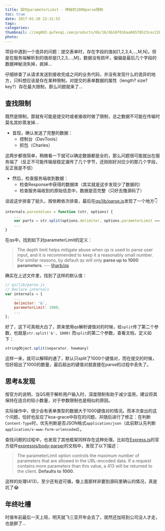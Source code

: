 ```yaml
---
title: 踩坑parameterLimit - 神秘的1000parse限制
toc: true
date: 2017-01-20 22:31:52
tags:
categories:
thumbnail: //img003.qufenqi.com/products/6b/16/6b16f016aa06578523cec21b21c1f8bd.jpg
photo:
---
```



项目中遇到一个诡异的问题：提交表单时，存在字段的值如[1,2,3,4,...,M,N]，但是在服务端解析到的值却是[1,2,3,...,M]，数据没有损坏，偏偏是最后几个字段的数据神秘消失掉，疯掉...

<!-- more -->

仔细排查了从请求发送到接收完成之间的业务代码，并没有发现什么的诡异的地方，只料想应该是存在某种限制，对提交的表单数据的属性（length? size? key?）存在最大限制，那么问题就来了...


## 查找限制

既然是限制，那就有可能是提交时或者接收时做了限制，总之数据不可能在传输时莫名其妙蒸发掉...

- 首现，确认发送了完整的数据：
    - 控制台（DevTools）
    - 抓包（Charles）

这两步都很简单，稍微看一下就可以确定数据都是全的，那么问题很可能就出在服务端了（反正不可能传输层稳定漏传了几个字节，还刚刚好对应少的那几个字段，反正我是不信）

- 然后，检查服务端收到数据：
    - 检查Response中获得的数据体（其实就是这步发现少了数据的）
    - 检查服务端收到的原始信息中，数据是否完整（只好去撸源码了）

话说这步排查了挺久，按依赖依次排查，最后在[qs/lib/parse.js][url_qs/parser.js]发现了一个地方👇

```js
internals.parseValues = function (str, options) {
    ...
    var parts = str.split(options.delimiter, options.parameterLimit === Infinity ? undefined : options.parameterLimit);
    ...
}
```

在qs中，找到如下对parameterLimit的定义：

> The depth limit helps mitigate abuse when qs is used to parse user input, and it is recommended to keep it a reasonably small number.
For similar reasons, by default qs will only **parse up to 1000 parameters**.  --- [ljharb/qs][url_qs]

确实在上述文件里，找到了这样的默认值：

```js
// qs/lib/parse.js
// Declare internals
var internals = {
    ...
    delimiter: '&',
    parameterLimit: 1000,
    ...
};
```

好了，这下可真相大白了，原来使用qs解析键值对的时候，给`split`传了第二个参数，也就是`str.split('&', 1000)`
而`split`的第二个参数，查看文档，定义如下：

```js
stringObject.split(separator, howmany)
```

这样一来，就可以解释的通了，默认只split了1000个键值对，而在提交的时候，恰好超出了1000的数量，最后超出的键值对就直接在parse的过程中丢失了。


## 思考&发现

按官方的说明，当QS用于解析用户输入时，深度限制有助于减少滥用，建议将其保持在适合的较小数量，对于参数限制也是相似的原因。

实际操作中，很少会有表单类型的数据大于1000键值对的情况。而本次查出的这个问题，恰好也反应了koa-grace中存在的问题，并随后进行了修正：在判断`Content-Type`时，优先判断是否JSON格式`application/json`（此前默认先判断`application/x-www-form-urlencoded`）。


查找问题的过程中，也发现了其他框架同样存在这种处理。比如在[Express.js][url_express]的官方组件[expressjs/body-parser][url_bodyparser]的文档中，发现了以下描述：

> The parameterLimit option controls the maximum number of parameters that are allowed in the URL-encoded data. If a request contains more parameters than this value, a 413 will be returned to the client. **Defaults to 1000.**

这样的处理(413)，至少还有迹可循，像上面那样非要到源码里确认的情况，真是坑了😂


## 年终吐槽

时值年前最后一天上班，明天就飞三亚开年会去了，居然还加班到公司没人才走，也是醉了...



[url_qs/parser.js]: https://github.com/ljharb/qs/blob/v4.0.0/lib/parse.js#L22
[url_qs]: https://github.com/ljharb/qs
[url_express]: https://github.com/expressjs
[url_bodyparser]: https://github.com/expressjs/body-parser




